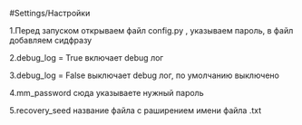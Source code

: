 #Settings/Настройки

1.Перед запуском открываем файл config.py , указываем пароль, в файл добавляем сидфразу


2.debug_log = True включает debug лог


3.debug_log = False выключает debug лог, по умолчанию выключено


4.mm_password сюда указываете нужный пароль


5.recovery_seed название файла с раширением имени файла .txt
